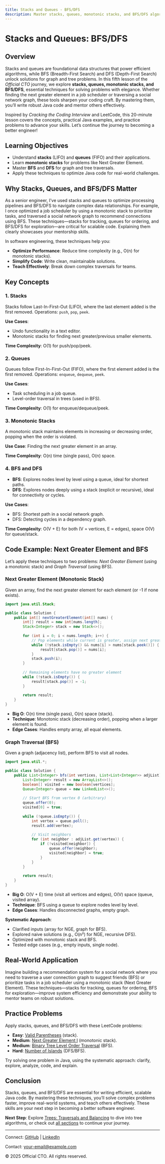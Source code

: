 ```yaml
---
title: Stacks and Queues - BFS/DFS
description: Master stacks, queues, monotonic stacks, and BFS/DFS algorithms in Java to solve problems efficiently, with practical examples for better software engineering.
---
```


# Stacks and Queues: BFS/DFS

## Overview
Stacks and queues are foundational data structures that power efficient algorithms, while BFS (Breadth-First Search) and DFS (Depth-First Search) unlock solutions for graph and tree problems. In this fifth lesson of the *Official CTO* journey, we explore **stacks, queues, monotonic stacks, and BFS/DFS**, essential techniques for solving problems with elegance. Whether finding the next greater element in a job scheduler or traversing a social network graph, these tools sharpen your coding craft. By mastering them, you’ll write robust Java code and mentor others effectively.

Inspired by *Cracking the Coding Interview* and LeetCode, this 20-minute lesson covers the concepts, practical Java examples, and practice problems to advance your skills. Let’s continue the journey to becoming a better engineer!

## Learning Objectives
- Understand **stacks** (LIFO) and **queues** (FIFO) and their applications.
- Learn **monotonic stacks** for problems like Next Greater Element.
- Master **BFS** and **DFS** for graph and tree traversals.
- Apply these techniques to optimize Java code for real-world challenges.

## Why Stacks, Queues, and BFS/DFS Matter
As a senior engineer, I’ve used stacks and queues to optimize processing pipelines and BFS/DFS to navigate complex data relationships. For example, I once optimized a job scheduler by using a monotonic stack to prioritize tasks, and traversed a social network graph to recommend connections using BFS. These techniques—stacks for tracking, queues for ordering, and BFS/DFS for exploration—are critical for scalable code. Explaining them clearly showcases your mentorship skills.

In software engineering, these techniques help you:
- **Optimize Performance**: Reduce time complexity (e.g., O(n) for monotonic stacks).
- **Simplify Code**: Write clean, maintainable solutions.
- **Teach Effectively**: Break down complex traversals for teams.

## Key Concepts
### 1. Stacks
Stacks follow Last-In-First-Out (LIFO), where the last element added is the first removed. Operations: `push`, `pop`, `peek`.

**Use Cases**:
- Undo functionality in a text editor.
- Monotonic stacks for finding next greater/previous smaller elements.

**Time Complexity**: O(1) for push/pop/peek.

### 2. Queues
Queues follow First-In-First-Out (FIFO), where the first element added is the first removed. Operations: `enqueue`, `dequeue`, `peek`.

**Use Cases**:
- Task scheduling in a job queue.
- Level-order traversal in trees (used in BFS).

**Time Complexity**: O(1) for enqueue/dequeue/peek.

### 3. Monotonic Stacks
A monotonic stack maintains elements in increasing or decreasing order, popping when the order is violated.

**Use Case**: Finding the next greater element in an array.

**Time Complexity**: O(n) time (single pass), O(n) space.

### 4. BFS and DFS
- **BFS**: Explores nodes level by level using a queue, ideal for shortest paths.
- **DFS**: Explores nodes deeply using a stack (explicit or recursive), ideal for connectivity or cycles.

**Use Cases**:
- BFS: Shortest path in a social network graph.
- DFS: Detecting cycles in a dependency graph.

**Time Complexity**: O(V + E) for both (V = vertices, E = edges), space O(V) for queue/stack.

## Code Example: Next Greater Element and BFS
Let’s apply these techniques to two problems: *Next Greater Element* (using a monotonic stack) and *Graph Traversal* (using BFS).

### Next Greater Element (Monotonic Stack)
Given an array, find the next greater element for each element (or -1 if none exists).

```java
import java.util.Stack;

public class Solution {
    public int[] nextGreaterElement(int[] nums) {
        int[] result = new int[nums.length];
        Stack<Integer> stack = new Stack<>();
        
        for (int i = 0; i < nums.length; i++) {
            // Pop elements while current is greater, assign next greater
            while (!stack.isEmpty() && nums[i] > nums[stack.peek()]) {
                result[stack.pop()] = nums[i];
            }
            stack.push(i);
        }
        
        // Remaining elements have no greater element
        while (!stack.isEmpty()) {
            result[stack.pop()] = -1;
        }
        
        return result;
    }
}
```
- **Big O**: O(n) time (single pass), O(n) space (stack).
- **Technique**: Monotonic stack (decreasing order), popping when a larger element is found.
- **Edge Cases**: Handles empty array, all equal elements.

### Graph Traversal (BFS)
Given a graph (adjacency list), perform BFS to visit all nodes.

```java
import java.util.*;

public class Solution {
    public List<Integer> bfs(int vertices, List<List<Integer>> adjList) {
        List<Integer> result = new ArrayList<>();
        boolean[] visited = new boolean[vertices];
        Queue<Integer> queue = new LinkedList<>();
        
        // Start BFS from vertex 0 (arbitrary)
        queue.offer(0);
        visited[0] = true;
        
        while (!queue.isEmpty()) {
            int vertex = queue.poll();
            result.add(vertex);
            
            // Visit neighbors
            for (int neighbor : adjList.get(vertex)) {
                if (!visited[neighbor]) {
                    queue.offer(neighbor);
                    visited[neighbor] = true;
                }
            }
        }
        
        return result;
    }
}
```
- **Big O**: O(V + E) time (visit all vertices and edges), O(V) space (queue, visited array).
- **Technique**: BFS using a queue to explore nodes level by level.
- **Edge Cases**: Handles disconnected graphs, empty graph.

**Systematic Approach**:
- Clarified inputs (array for NGE, graph for BFS).
- Explored naive solutions (e.g., O(n²) for NGE, recursive DFS).
- Optimized with monotonic stack and BFS.
- Tested edge cases (e.g., empty inputs, single node).

## Real-World Application
Imagine building a recommendation system for a social network where you need to traverse a user connection graph to suggest friends (BFS) or prioritize tasks in a job scheduler using a monotonic stack (Next Greater Element). These techniques—stacks for tracking, queues for ordering, BFS for exploration—improve system efficiency and demonstrate your ability to mentor teams on robust solutions.

## Practice Problems
Apply stacks, queues, and BFS/DFS with these LeetCode problems:
- **Easy**: [Valid Parentheses](https://leetcode.com/problems/valid-parentheses/) (stack).
- **Medium**: [Next Greater Element I](https://leetcode.com/problems/next-greater-element-i/) (monotonic stack).
- **Medium**: [Binary Tree Level Order Traversal](https://leetcode.com/problems/binary-tree-level-order-traversal/) (BFS).
- **Hard**: [Number of Islands](https://leetcode.com/problems/number-of-islands/) (DFS/BFS).

Try solving one problem in Java, using the systematic approach: clarify, explore, analyze, code, and explain.

## Conclusion
Stacks, queues, and BFS/DFS are essential for writing efficient, scalable Java code. By mastering these techniques, you’ll solve complex problems faster, improve real-world systems, and teach others effectively. These skills are your next step in becoming a better software engineer.

**Next Step**: Explore [Trees: Traversals and Balancing](/interview-section/algorithms/binary-trees-traversals-balancing) to dive into tree algorithms, or check out [all sections](/interview-section/) to continue your journey.

---

<footer>
  <p>Connect: <a href="https://github.com/your-profile">GitHub</a> | <a href="https://linkedin.com/in/your-profile">LinkedIn</a></p>
  <p>Contact: <a href="mailto:your-email@example.com">your-email@example.com</a></p>
  <p>&copy; 2025 Official CTO. All rights reserved.</p>
</footer>